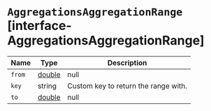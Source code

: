 # `AggregationsAggregationRange` [interface-AggregationsAggregationRange]

| Name | Type | Description |
| - | - | - |
| `from` | [double](./double.md) | null | Start of the range (inclusive). |
| `key` | string | Custom key to return the range with. |
| `to` | [double](./double.md) | null | End of the range (exclusive). |
